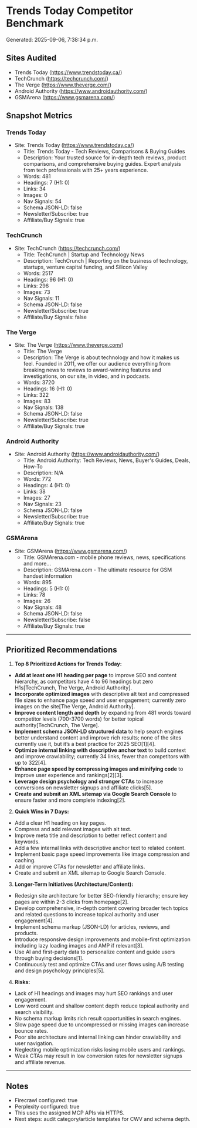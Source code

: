 # Trends Today Competitor Benchmark

Generated: 2025-09-06, 7:38:34 p.m.

## Sites Audited
- Trends Today (https://www.trendstoday.ca/)
- TechCrunch (https://techcrunch.com/)
- The Verge (https://www.theverge.com/)
- Android Authority (https://www.androidauthority.com/)
- GSMArena (https://www.gsmarena.com/)

## Snapshot Metrics

### Trends Today
- Site: Trends Today (https://www.trendstoday.ca/)
  - Title: Trends Today - Tech Reviews, Comparisons & Buying Guides
  - Description: Your trusted source for in-depth tech reviews, product comparisons, and comprehensive buying guides. Expert analysis from tech professionals with 25+ years experience.
  - Words: 481
  - Headings: 7 (H1: 0)
  - Links: 34
  - Images: 0
  - Nav Signals: 54
  - Schema JSON-LD: false
  - Newsletter/Subscribe: true
  - Affiliate/Buy Signals: true

### TechCrunch
- Site: TechCrunch (https://techcrunch.com/)
  - Title: TechCrunch | Startup and Technology News
  - Description: TechCrunch | Reporting on the business of technology, startups, venture capital funding, and Silicon Valley
  - Words: 2517
  - Headings: 96 (H1: 0)
  - Links: 296
  - Images: 73
  - Nav Signals: 11
  - Schema JSON-LD: false
  - Newsletter/Subscribe: true
  - Affiliate/Buy Signals: false

### The Verge
- Site: The Verge (https://www.theverge.com/)
  - Title: The Verge
  - Description: The Verge is about technology and how it makes us feel. Founded in 2011, we offer our audience everything from breaking news to reviews to award-winning features and investigations, on our site, in video, and in podcasts.
  - Words: 3720
  - Headings: 16 (H1: 0)
  - Links: 322
  - Images: 83
  - Nav Signals: 138
  - Schema JSON-LD: false
  - Newsletter/Subscribe: true
  - Affiliate/Buy Signals: true

### Android Authority
- Site: Android Authority (https://www.androidauthority.com/)
  - Title: Android Authority: Tech Reviews, News, Buyer's Guides, Deals, How-To
  - Description: N/A
  - Words: 772
  - Headings: 4 (H1: 0)
  - Links: 38
  - Images: 27
  - Nav Signals: 23
  - Schema JSON-LD: false
  - Newsletter/Subscribe: true
  - Affiliate/Buy Signals: true

### GSMArena
- Site: GSMArena (https://www.gsmarena.com/)
  - Title: GSMArena.com - mobile phone reviews, news, specifications and more...
  - Description: GSMArena.com - The ultimate resource for GSM handset information
  - Words: 895
  - Headings: 5 (H1: 0)
  - Links: 78
  - Images: 26
  - Nav Signals: 48
  - Schema JSON-LD: false
  - Newsletter/Subscribe: false
  - Affiliate/Buy Signals: true

---

## Prioritized Recommendations

1) **Top 8 Prioritized Actions for Trends Today:**

- **Add at least one H1 heading per page** to improve SEO and content hierarchy, as competitors have 4 to 96 headings but zero H1s[TechCrunch, The Verge, Android Authority].
- **Incorporate optimized images** with descriptive alt text and compressed file sizes to enhance page speed and user engagement; currently zero images on the site[The Verge, Android Authority].
- **Improve content length and depth** by expanding from 481 words toward competitor levels (700-3700 words) for better topical authority[TechCrunch, The Verge].
- **Implement schema JSON-LD structured data** to help search engines better understand content and improve rich results; none of the sites currently use it, but it’s a best practice for 2025 SEO[1][4].
- **Optimize internal linking with descriptive anchor text** to build context and improve crawlability; currently 34 links, fewer than competitors with up to 322[4].
- **Enhance page speed by compressing images and minifying code** to improve user experience and rankings[2][3].
- **Leverage design psychology and stronger CTAs** to increase conversions on newsletter signups and affiliate clicks[5].
- **Create and submit an XML sitemap via Google Search Console** to ensure faster and more complete indexing[2].

2) **Quick Wins in 7 Days:**

- Add a clear H1 heading on key pages.
- Compress and add relevant images with alt text.
- Improve meta title and description to better reflect content and keywords.
- Add a few internal links with descriptive anchor text to related content.
- Implement basic page speed improvements like image compression and caching.
- Add or improve CTAs for newsletter and affiliate links.
- Create and submit an XML sitemap to Google Search Console.

3) **Longer-Term Initiatives (Architecture/Content):**

- Redesign site architecture for better SEO-friendly hierarchy; ensure key pages are within 2-3 clicks from homepage[2].
- Develop comprehensive, in-depth content covering broader tech topics and related questions to increase topical authority and user engagement[4].
- Implement schema markup (JSON-LD) for articles, reviews, and products.
- Introduce responsive design improvements and mobile-first optimization including lazy loading images and AMP if relevant[3].
- Use AI and first-party data to personalize content and guide users through buying decisions[1].
- Continuously test and optimize CTAs and user flows using A/B testing and design psychology principles[5].

4) **Risks:**

- Lack of H1 headings and images may hurt SEO rankings and user engagement.
- Low word count and shallow content depth reduce topical authority and search visibility.
- No schema markup limits rich result opportunities in search engines.
- Slow page speed due to uncompressed or missing images can increase bounce rates.
- Poor site architecture and internal linking can hinder crawlability and user navigation.
- Neglecting mobile optimization risks losing mobile users and rankings.
- Weak CTAs may result in low conversion rates for newsletter signups and affiliate revenue.

---

## Notes
- Firecrawl configured: true
- Perplexity configured: true
- This uses the assigned MCP APIs via HTTPS.
- Next steps: audit category/article templates for CWV and schema depth.
